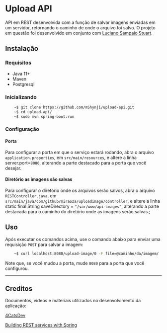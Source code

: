 # Upload API

API em REST desenvolvida com a função de salvar imagens enviadas em um servidor, retornando o caminho de onde o arquivo foi salvo. O projeto em questão foi desenvolvido em conjunto com [Luciano Sampaio Stuart](https://github.com/lucianostuart).

## Instalação
### Requisitos
- Java 11+
- Maven
- Postgresql

### Inicializando
```bash
    ~$ git clone https://github.com/mShynji/upload-api.git
    ~$ cd upload-api/
    ~$ sudo mvn spring-boot:run
```

### Configuração
#### Porta
Para configurar a porta em que o serviço estará rodando, abra o arquivo `application.properties`, em `src/main/resources`, e altere a linha server.port=`8080`, alterando a parte destacado para a porta que você desejar.

#### Diretório as imagens são salvas
Para configurar o diretório onde os arquivos serão salvos, abra o arquivo `RESTController.java`, em `src/main/java/com/github/miraoza/uploadimage/controller`, e altere a linha static final String saveDirectory  = `"/var/www/api-images"`, alterando a parte destacada para o caminho do diretório onde as imagens serão salvas.;

## Uso
Após executar os comandos acima, use o comando abaixo para enviar uma requisição `POST` para salvar a imagem:

```bash
    ~$ curl localhost:8080/upload-image/0 -F file=@caminho/da/imagem/
```
Note que, se você mudou a porta, mude `8080` para a porta que você configurou.


---
## Creditos
Documentos, vídeos e materiais utilizados no desenvolvimento da aplicação:

[4CatsDev](https://gitlab.com/4catsdev)

[Building REST services with Spring](https://spring.io/guides/tutorials/rest/)
